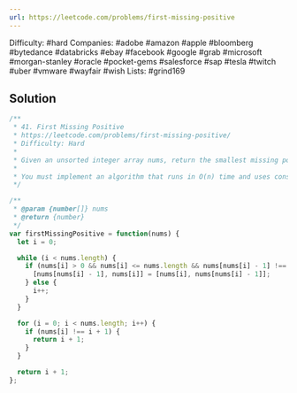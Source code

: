 ```yaml
---
url: https://leetcode.com/problems/first-missing-positive
---
```


Difficulty: #hard
Companies: #adobe #amazon #apple #bloomberg #bytedance #databricks #ebay #facebook #google #grab #microsoft #morgan-stanley #oracle #pocket-gems #salesforce #sap #tesla #twitch #uber #vmware #wayfair #wish
Lists: #grind169

## Solution

```javascript
/**
 * 41. First Missing Positive
 * https://leetcode.com/problems/first-missing-positive/
 * Difficulty: Hard
 *
 * Given an unsorted integer array nums, return the smallest missing positive integer.
 *
 * You must implement an algorithm that runs in O(n) time and uses constant extra space.
 */

/**
 * @param {number[]} nums
 * @return {number}
 */
var firstMissingPositive = function(nums) {
  let i = 0;

  while (i < nums.length) {
    if (nums[i] > 0 && nums[i] <= nums.length && nums[nums[i] - 1] !== nums[i]) {
      [nums[nums[i] - 1], nums[i]] = [nums[i], nums[nums[i] - 1]];
    } else {
      i++;
    }
  }

  for (i = 0; i < nums.length; i++) {
    if (nums[i] !== i + 1) {
      return i + 1;
    }
  }

  return i + 1;
};

```
